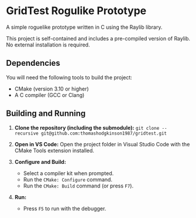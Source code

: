 # GridTest Rogulike Prototype

A simple roguelike prototype written in C using the Raylib library.

This project is self-contained and includes a pre-compiled version of Raylib. No external installation is required.

## Dependencies

You will need the following tools to build the project:

*   CMake (version 3.10 or higher)
*   A C compiler (GCC or Clang)

## Building and Running

1.  **Clone the repository (including the submodule):**
    `git clone --recursive git@github.com:thomashodgkinson1987/gridtest.git`

2.  **Open in VS Code:**
    Open the project folder in Visual Studio Code with the CMake Tools extension installed.

3.  **Configure and Build:**
    *   Select a compiler kit when prompted.
    *   Run the `CMake: Configure` command.
    *   Run the `CMake: Build` command (or press `F7`).

4.  **Run:**
    *   Press `F5` to run with the debugger.
